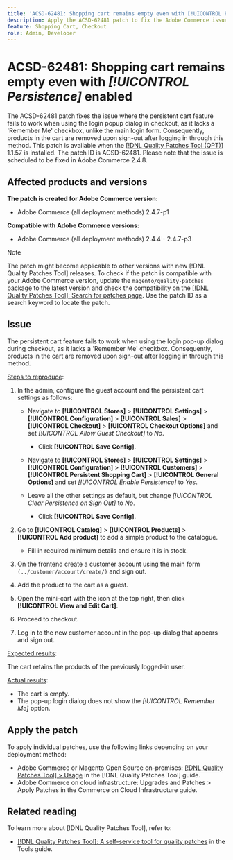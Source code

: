 ```yaml
---
title: 'ACSD-62481: Shopping cart remains empty even with [!UICONTROL Persistence] enabled'
description: Apply the ACSD-62481 patch to fix the Adobe Commerce issue where the persistent cart feature fails to work when using the login popup dialog in checkout, as it lacks a 'Remember Me' checkbox, unlike the main login form. Consequently, products in the cart are removed upon sign-out after logging in through this method.
feature: Shopping Cart, Checkout
role: Admin, Developer
---
```


# ACSD-62481: Shopping cart remains empty even with *[!UICONTROL Persistence]* enabled

The ACSD-62481 patch fixes the issue where the persistent cart feature fails to work when using the login popup dialog in checkout, as it lacks a 'Remember Me' checkbox, unlike the main login form. Consequently, products in the cart are removed upon sign-out after logging in through this method. This patch is available when the [[!DNL Quality Patches Tool (QPT)]](/help/tools/quality-patches-tool/quality-patches-tool-to-self-serve-quality-patches.md) 1.1.57 is installed. The patch ID is ACSD-62481. Please note that the issue is scheduled to be fixed in Adobe Commerce 2.4.8.

## Affected products and versions

**The patch is created for Adobe Commerce version:**

* Adobe Commerce (all deployment methods) 2.4.7-p1

**Compatible with Adobe Commerce versions:**

* Adobe Commerce (all deployment methods) 2.4.4 - 2.4.7-p3

>[!NOTE]
>
>The patch might become applicable to other versions with new [!DNL Quality Patches Tool] releases. To check if the patch is compatible with your Adobe Commerce version, update the `magento/quality-patches` package to the latest version and check the compatibility on the [[!DNL Quality Patches Tool]: Search for patches page](https://experienceleague.adobe.com/tools/commerce-quality-patches/index.html). Use the patch ID as a search keyword to locate the patch.

## Issue

The persistent cart feature fails to work when using the login pop-up dialog during checkout, as it lacks a 'Remember Me' checkbox. Consequently, products in the cart are removed upon sign-out after logging in through this method.

<u>Steps to reproduce</u>:

1. In the admin, configure the guest account and the persistent cart settings as follows:

    * Navigate to **[!UICONTROL Stores]** > **[!UICONTROL Settings]** > **[!UICONTROL Configuration]** > **[!UICONTROL Sales]** > **[!UICONTROL Checkout]** > **[!UICONTROL Checkout Options]** and set *[!UICONTROL Allow Guest Checkout]* to *No*.
    
        * Click **[!UICONTROL Save Config]**.

    * Navigate to **[!UICONTROL Stores]** > **[!UICONTROL Settings]** > **[!UICONTROL Configuration]** > **[!UICONTROL Customers]** > **[!UICONTROL Persistent Shopping Cart]** > **[!UICONTROL General Options]** and set *[!UICONTROL Enable Persistence]* to *Yes*.
    * Leave all the other settings as default, but change *[!UICONTROL Clear Persistence on Sign Out]* to *No*.
        
        * Click **[!UICONTROL Save Config]**.

1. Go to **[!UICONTROL Catalog]** > **[!UICONTROL Products]** > **[!UICONTROL Add product]** to add a simple product to the catalogue.

    * Fill in required minimum details and ensure it is in stock.

1. On the frontend create a customer account using the main form `(../customer/account/create/)` and sign out.
1. Add the product to the cart as a guest.
1. Open the mini-cart with the icon at the top right, then click **[!UICONTROL View and Edit Cart]**.
1. Proceed to checkout.
1. Log in to the new customer account in the pop-up dialog that appears and sign out.

<u>Expected results</u>:

The cart retains the products of the previously logged-in user.

<u>Actual results</u>:

* The cart is empty.
* The pop-up login dialog does not show the *[!UICONTROL Remember Me]* option.

## Apply the patch

To apply individual patches, use the following links depending on your deployment method:

* Adobe Commerce or Magento Open Source on-premises: [[!DNL Quality Patches Tool] > Usage](/help/tools/quality-patches-tool/usage.md) in the [!DNL Quality Patches Tool] guide.
* Adobe Commerce on cloud infrastructure: Upgrades and Patches > Apply Patches in the Commerce on Cloud Infrastructure guide.

## Related reading

To learn more about [!DNL Quality Patches Tool], refer to:

* [[!DNL Quality Patches Tool]: A self-service tool for quality patches](/help/tools/quality-patches-tool/quality-patches-tool-to-self-serve-quality-patches.md) in the Tools guide.
